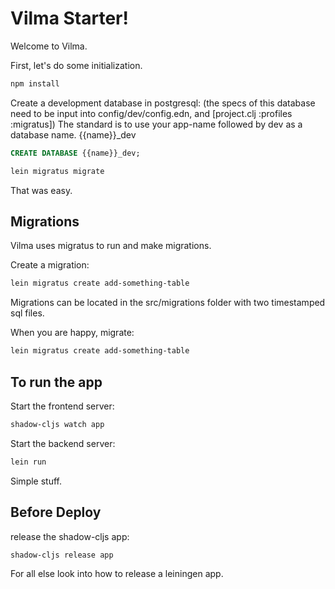 # Vilma Starter!

Welcome to Vilma.

First, let's do some initialization.

``` sh
npm install
```

Create a development database in postgresql:
(the specs of this database need to be input into config/dev/config.edn, and [project.clj :profiles :migratus])
The standard is to use your app-name followed by dev as a database name.
{{name}}_dev

``` sql
CREATE DATABASE {{name}}_dev;
```

``` sh
lein migratus migrate
```

That was easy.

## Migrations

Vilma uses migratus to run and make migrations.

Create a migration:

``` sh
lein migratus create add-something-table
```

Migrations can be located in the src/migrations folder with two timestamped sql files.

When you are happy, migrate:
``` sh
lein migratus create add-something-table
```


## To run the app

Start the frontend server:

``` sh
shadow-cljs watch app
```

Start the backend server:

``` sh
lein run
```

Simple stuff.


## Before Deploy

release the shadow-cljs app:

``` sh
shadow-cljs release app
```

For all else look into how to release a leiningen app.
